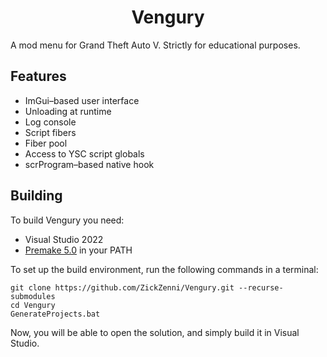 <h1 align="center">Vengury</h1>

A mod menu for Grand Theft Auto V.
Strictly for educational purposes.

## Features
* ImGui–based user interface
* Unloading at runtime
* Log console
* Script fibers
* Fiber pool
* Access to YSC script globals
* scrProgram–based native hook

## Building
To build Vengury you need:
* Visual Studio 2022
* [Premake 5.0](https://premake.github.io/download.html) in your PATH

To set up the build environment, run the following commands in a terminal:
```dos
git clone https://github.com/ZickZenni/Vengury.git --recurse-submodules
cd Vengury
GenerateProjects.bat
```
Now, you will be able to open the solution, and simply build it in Visual Studio.
